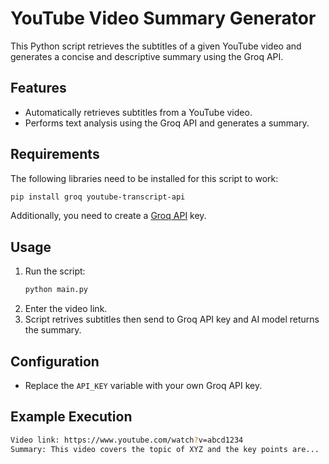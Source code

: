 # YouTube Video Summary Generator

This Python script retrieves the subtitles of a given YouTube video and generates a concise and descriptive summary using the Groq API.

## Features
- Automatically retrieves subtitles from a YouTube video.
- Performs text analysis using the Groq API and generates a summary.

## Requirements
The following libraries need to be installed for this script to work:

```sh
pip install groq youtube-transcript-api
```

Additionally, you need to create a [Groq API](https://console.groq.com/keys) key.

## Usage
1. Run the script:
   ```sh
   python main.py
   ```
2. Enter the video link.
3. Script retrives subtitles then send to Groq API key and AI model returns the summary.

## Configuration
- Replace the `API_KEY` variable with your own Groq API key.

## Example Execution
```sh
Video link: https://www.youtube.com/watch?v=abcd1234
Summary: This video covers the topic of XYZ and the key points are...
```


